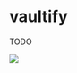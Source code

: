# vaultify

TODO


[![](https://img.shields.io/badge/docker%20build-automated-blue.svg)](https://hub.docker.com/r/ahilsend/vaultify "docker build - automated")